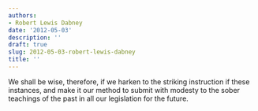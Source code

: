 ```yaml
---
authors:
- Robert Lewis Dabney
date: '2012-05-03'
description: ''
draft: true
slug: 2012-05-03-robert-lewis-dabney
title: ''
---
```

We shall be wise, therefore, if we harken to the striking instruction if these instances, and make it our method to submit with modesty to the sober teachings of the past in all our legislation for the future.



